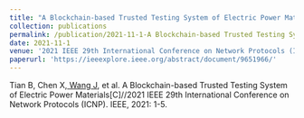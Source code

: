 ```yaml
---
title: "A Blockchain-based Trusted Testing System of Electric Power Materials"
collection: publications
permalink: /publication/2021-11-1-A Blockchain-based Trusted Testing System of Electric Power Materials.md
date: 2021-11-1
venue: '2021 IEEE 29th International Conference on Network Protocols (ICNP)'
paperurl: 'https://ieeexplore.ieee.org/abstract/document/9651966/'
---
```


Tian B, Chen X,<ins> Wang J</ins>, et al. A Blockchain-based Trusted Testing System of Electric Power Materials[C]//2021 IEEE 29th International Conference on Network Protocols (ICNP). IEEE, 2021: 1-5.
